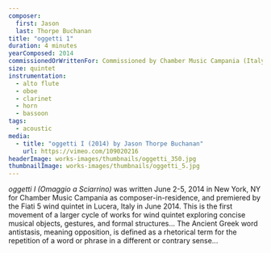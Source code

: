 ```yaml
---
composer:
  first: Jason
  last: Thorpe Buchanan
title: "oggetti 1"
duration: 4 minutes
yearComposed: 2014
commissionedOrWrittenFor: Commissioned by Chamber Music Campania (Italy) & Fiati 5 Wind Quintet
size: quintet
instrumentation:
  - alto flute
  - oboe
  - clarinet
  - horn
  - bassoon
tags:
  - acoustic
media:
  - title: "oggetti I (2014) by Jason Thorpe Buchanan"
    url: https://vimeo.com/109020216
headerImage: works-images/thumbnails/oggetti_350.jpg
thumbnailImage: works-images/thumbnails/oggetti_5.jpg
---
```


<em>oggetti I (Omaggio a Sciarrino)</em> was written June 2-5, 2014 in New York, NY for Chamber Music Campania as composer-in-residence, and premiered by the Fiati 5 wind quintet in Lucera, Italy in June 2014. This is the first movement of a larger cycle of works for wind quintet exploring concise musical objects, gestures, and formal structures... The Ancient Greek word antistasis, meaning opposition, is defined as a rhetorical term for the repetition of a word or phrase in a different or contrary sense...
